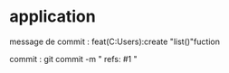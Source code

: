# application

message de commit :
  feat(C:Users):create "list()"fuction

commit :
  git commit -m "
  refs: #1 "
